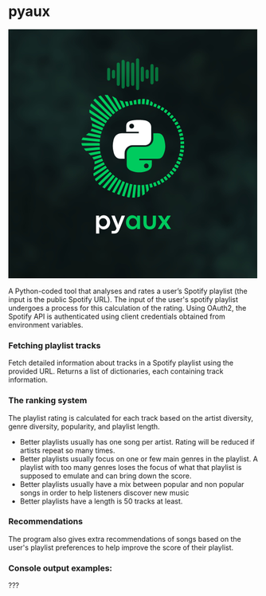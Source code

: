 # pyaux
![logo](screenshots/pyaux-logo.png)

A Python-coded tool that analyses and rates a user’s Spotify playlist (the input is the public Spotify URL). The input of the user's spotify playlist undergoes a process for this calculation of the rating. Using OAuth2, the Spotify API is authenticated using client credentials obtained from environment variables.

### Fetching playlist tracks
Fetch detailed information about tracks in a Spotify playlist using the provided URL. Returns a list of dictionaries, each containing track information.

### The ranking system
The playlist rating is calculated for each track based on the artist diversity, genre diversity, popularity, and playlist length.
- Better playlists usually has one song per artist. Rating will be reduced if artists repeat so many times.
- Better playlists usually focus on one or few main genres in the playlist. A playlist with too many genres loses the focus of what that playlist is supposed to emulate and can bring down the score.
- Better playlists usually have a mix between popular and non popular songs in order to help listeners discover new music
- Better playlists have a length is 50 tracks at least.

### Recommendations
The program also gives extra recommendations of songs based on the user's playlist preferences to help improve the score of their playlist.

### Console output examples:
???
